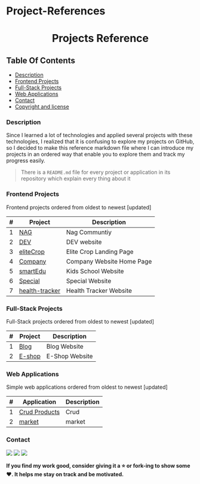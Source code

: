 # Project-References
<h1 align="center">Projects Reference</h1>

## Table Of Contents

- [Description](#description)
- [Frontend Projects](#frontend-projects)
- [Full-Stack Projects](#full-stack-projects)
- [Web Applications](#web-applications)
- [Contact](#contact)
- [Copyright and license](#copyright-and-license)

### Description

Since I learned a lot of technologies and applied several projects with these technologies, I realized that it is
confusing to explore my projects on GitHub, so I decided to make this reference markdown file where I can introduce my
projects in an ordered way that enable you to explore them and track my progress easily.

> There is a `README.md` file for every project or application in its repository which explain every thing about it

### Frontend Projects

Frontend projects ordered from oldest to newest [updated]

| # | Project | Description |
| --- | --- | --- |
| 1 | [NAG](https://github.com/AhmadNagiub/Template-3) | Nag Communtiy  |
| 2 | [DEV](https://github.com/AhmadNagiub/DEV) |DEV website |
| 3 | [eliteCrop](https://github.com/AhmadNagiub/eliteCrop) | Elite Crop Landing Page |
| 4 | [Company](https://github.com/AhmadNagiub/Company) | Company Website Home Page |
| 5 | [smartEdu ](https://github.com/AhmadNagiub/smartEdu) | Kids School Website |
| 6 | [Special ](https://github.com/AhmadNagiub/Special) | Special Website |
| 7 | [health-tracker](https://github.com/AhmadNagiub/health-tracker) | Health Tracker Website |

### Full-Stack Projects

Full-Stack projects ordered from oldest to newest [updated]

| # | Project | Description |
| --- | --- | --- |
| 1 | [Blog](https://github.com/AhmadNagiub/Blog) | Blog Website |
| 2 | [E-shop](https://github.com/AhmadNagiub/shop) | E-Shop Website |

### Web Applications

Simple web applications ordered from oldest to newest [updated]

| # | Application | Description |
| --- | --- | --- |
| 1 | [Crud Products](https://github.com/AhmadNagiub/Crud-Products) | Crud |
| 2 | [market](https://github.com/AhmadNagiub/market) | market |
 

### Contact

<a href="https://github.com/AhmadNagiub"><img src="https://img.shields.io/badge/-GitHub-181717?style=flat&logo=github&logoColor=ffffff"/></a>
<a href="https://www.linkedin.com/in/ahmed-mahrous-a3763b213/"><img src="https://img.shields.io/badge/-LinkedIn-0A66C2?style=flat&logo=linkedin&logoColor=ffffff"/></a>
<a href="https://www.facebook.com/ahmed.nagiub.75/"><img src="https://img.shields.io/badge/-Facebook-1877F2?style=flat&logo=facebook&logoColor=ffffff"/></a>

        
       
        

**If you find my work good, consider giving it a :star: or fork-ing to show some :heart:. It helps me stay on track and
be motivated.**


